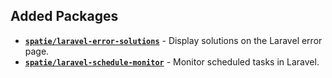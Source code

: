 ## Added Packages
- [**`spatie/laravel-error-solutions`**](https://spatie.be/docs/laravel-error-solutions/v1/introduction) - Display solutions on the Laravel error page.
- [**`spatie/laravel-schedule-monitor`**](https://github.com/spatie/laravel-schedule-monitor) - Monitor scheduled tasks in Laravel.
